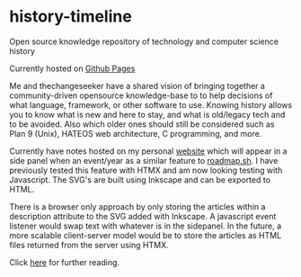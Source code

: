 # history-timeline
Open source knowledge repository of technology and computer science history

Currently hosted on [Github Pages](https://joe-bulfer.github.io/history-timeline/)

Me and thechangeseeker have a shared vision of bringing together a community-driven opensource knowledge-base to to help decisions of what language, framework, or other software to use. Knowing history allows you to know what is new and here to stay, and what is old/legacy tech and to be avoided. Also which older ones should still be considered such as Plan 9 (Unix), HATEOS web architecture, C programming, and more.

Currently have notes hosted on my personal [website](https://joebulfer.com/History/Timeline) which will appear in a side panel when an event/year as a similar feature to [roadmap.sh](https://roadmap.sh/frontend). I have previously tested this feature with HTMX and am now looking testing with Javascript. The SVG's are built using Inkscape and can be exported to HTML.

There is a browser only approach by only storing the articles within a description attribute to the SVG added with Inkscape. A javascript event listener would swap text with whatever is in the sidepanel. In the future, a more scalable client-server model would be to store the articles as HTML files returned from the server using HTMX. 

Click [here](https://joebulfer.com/Javascript+and+Web+Design/SVG+Timeline) for further reading.
